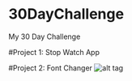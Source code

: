 # 30DayChallenge
My 30 Day Challenge

#Project 1: Stop Watch App

#Project 2: Font Changer
![alt tag](https://github.com/mbenjamin618/30DayChallenge/fontChanger/fontChanger.gif)
